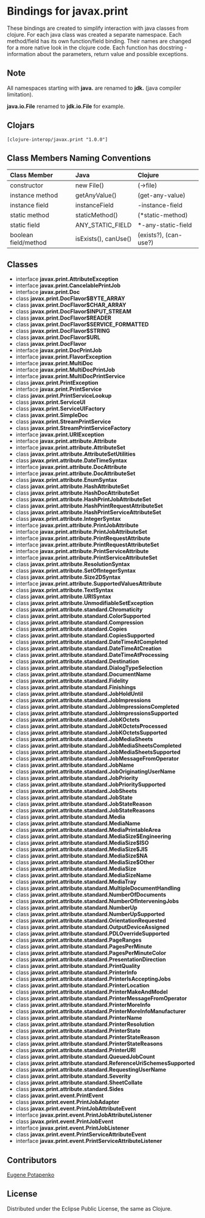 # Bindings for javax.print

These bindings are created to simplify interaction with java classes from clojure.
For each java class was created a separate namespace.
Each method/field has its own function/field binding.
Their names are changed for a more native look in the clojure code. Each function has docstring - information about the parameters, return value and possible exceptions.

## Note

All namespaces starting with **java.** are renamed to **jdk.** (java compiler limitation). 

**java.io.File** renamed to **jdk.io.File** for example. 




## Clojars

```
[clojure-interop/javax.print "1.0.0"]
```

## Class Members Naming Conventions

| Class Member | Java | Clojure |
|:--|:--|:--|
| constructor | new File() | (->file) |
| instance method | getAnyValue() | (get-any-value) |
| instance field | instanceField | -instance-field |
| static method | staticMethod() | (*static-method) |
| static field | ANY_STATIC_FIELD | *-any-static-field |
| boolean field/method | isExists(), canUse() | (exists?), (can-use?) |

## Classes

- interface **javax.print.AttributeException**
- interface **javax.print.CancelablePrintJob**
- interface **javax.print.Doc**
- class **javax.print.DocFlavor$BYTE_ARRAY**
- class **javax.print.DocFlavor$CHAR_ARRAY**
- class **javax.print.DocFlavor$INPUT_STREAM**
- class **javax.print.DocFlavor$READER**
- class **javax.print.DocFlavor$SERVICE_FORMATTED**
- class **javax.print.DocFlavor$STRING**
- class **javax.print.DocFlavor$URL**
- class **javax.print.DocFlavor**
- interface **javax.print.DocPrintJob**
- interface **javax.print.FlavorException**
- interface **javax.print.MultiDoc**
- interface **javax.print.MultiDocPrintJob**
- interface **javax.print.MultiDocPrintService**
- class **javax.print.PrintException**
- interface **javax.print.PrintService**
- class **javax.print.PrintServiceLookup**
- class **javax.print.ServiceUI**
- class **javax.print.ServiceUIFactory**
- class **javax.print.SimpleDoc**
- class **javax.print.StreamPrintService**
- class **javax.print.StreamPrintServiceFactory**
- interface **javax.print.URIException**
- interface **javax.print.attribute.Attribute**
- interface **javax.print.attribute.AttributeSet**
- class **javax.print.attribute.AttributeSetUtilities**
- class **javax.print.attribute.DateTimeSyntax**
- interface **javax.print.attribute.DocAttribute**
- interface **javax.print.attribute.DocAttributeSet**
- class **javax.print.attribute.EnumSyntax**
- class **javax.print.attribute.HashAttributeSet**
- class **javax.print.attribute.HashDocAttributeSet**
- class **javax.print.attribute.HashPrintJobAttributeSet**
- class **javax.print.attribute.HashPrintRequestAttributeSet**
- class **javax.print.attribute.HashPrintServiceAttributeSet**
- class **javax.print.attribute.IntegerSyntax**
- interface **javax.print.attribute.PrintJobAttribute**
- interface **javax.print.attribute.PrintJobAttributeSet**
- interface **javax.print.attribute.PrintRequestAttribute**
- interface **javax.print.attribute.PrintRequestAttributeSet**
- interface **javax.print.attribute.PrintServiceAttribute**
- interface **javax.print.attribute.PrintServiceAttributeSet**
- class **javax.print.attribute.ResolutionSyntax**
- class **javax.print.attribute.SetOfIntegerSyntax**
- class **javax.print.attribute.Size2DSyntax**
- interface **javax.print.attribute.SupportedValuesAttribute**
- class **javax.print.attribute.TextSyntax**
- class **javax.print.attribute.URISyntax**
- class **javax.print.attribute.UnmodifiableSetException**
- class **javax.print.attribute.standard.Chromaticity**
- class **javax.print.attribute.standard.ColorSupported**
- class **javax.print.attribute.standard.Compression**
- class **javax.print.attribute.standard.Copies**
- class **javax.print.attribute.standard.CopiesSupported**
- class **javax.print.attribute.standard.DateTimeAtCompleted**
- class **javax.print.attribute.standard.DateTimeAtCreation**
- class **javax.print.attribute.standard.DateTimeAtProcessing**
- class **javax.print.attribute.standard.Destination**
- class **javax.print.attribute.standard.DialogTypeSelection**
- class **javax.print.attribute.standard.DocumentName**
- class **javax.print.attribute.standard.Fidelity**
- class **javax.print.attribute.standard.Finishings**
- class **javax.print.attribute.standard.JobHoldUntil**
- class **javax.print.attribute.standard.JobImpressions**
- class **javax.print.attribute.standard.JobImpressionsCompleted**
- class **javax.print.attribute.standard.JobImpressionsSupported**
- class **javax.print.attribute.standard.JobKOctets**
- class **javax.print.attribute.standard.JobKOctetsProcessed**
- class **javax.print.attribute.standard.JobKOctetsSupported**
- class **javax.print.attribute.standard.JobMediaSheets**
- class **javax.print.attribute.standard.JobMediaSheetsCompleted**
- class **javax.print.attribute.standard.JobMediaSheetsSupported**
- class **javax.print.attribute.standard.JobMessageFromOperator**
- class **javax.print.attribute.standard.JobName**
- class **javax.print.attribute.standard.JobOriginatingUserName**
- class **javax.print.attribute.standard.JobPriority**
- class **javax.print.attribute.standard.JobPrioritySupported**
- class **javax.print.attribute.standard.JobSheets**
- class **javax.print.attribute.standard.JobState**
- class **javax.print.attribute.standard.JobStateReason**
- class **javax.print.attribute.standard.JobStateReasons**
- class **javax.print.attribute.standard.Media**
- class **javax.print.attribute.standard.MediaName**
- class **javax.print.attribute.standard.MediaPrintableArea**
- class **javax.print.attribute.standard.MediaSize$Engineering**
- class **javax.print.attribute.standard.MediaSize$ISO**
- class **javax.print.attribute.standard.MediaSize$JIS**
- class **javax.print.attribute.standard.MediaSize$NA**
- class **javax.print.attribute.standard.MediaSize$Other**
- class **javax.print.attribute.standard.MediaSize**
- class **javax.print.attribute.standard.MediaSizeName**
- class **javax.print.attribute.standard.MediaTray**
- class **javax.print.attribute.standard.MultipleDocumentHandling**
- class **javax.print.attribute.standard.NumberOfDocuments**
- class **javax.print.attribute.standard.NumberOfInterveningJobs**
- class **javax.print.attribute.standard.NumberUp**
- class **javax.print.attribute.standard.NumberUpSupported**
- class **javax.print.attribute.standard.OrientationRequested**
- class **javax.print.attribute.standard.OutputDeviceAssigned**
- class **javax.print.attribute.standard.PDLOverrideSupported**
- class **javax.print.attribute.standard.PageRanges**
- class **javax.print.attribute.standard.PagesPerMinute**
- class **javax.print.attribute.standard.PagesPerMinuteColor**
- class **javax.print.attribute.standard.PresentationDirection**
- class **javax.print.attribute.standard.PrintQuality**
- class **javax.print.attribute.standard.PrinterInfo**
- class **javax.print.attribute.standard.PrinterIsAcceptingJobs**
- class **javax.print.attribute.standard.PrinterLocation**
- class **javax.print.attribute.standard.PrinterMakeAndModel**
- class **javax.print.attribute.standard.PrinterMessageFromOperator**
- class **javax.print.attribute.standard.PrinterMoreInfo**
- class **javax.print.attribute.standard.PrinterMoreInfoManufacturer**
- class **javax.print.attribute.standard.PrinterName**
- class **javax.print.attribute.standard.PrinterResolution**
- class **javax.print.attribute.standard.PrinterState**
- class **javax.print.attribute.standard.PrinterStateReason**
- class **javax.print.attribute.standard.PrinterStateReasons**
- class **javax.print.attribute.standard.PrinterURI**
- class **javax.print.attribute.standard.QueuedJobCount**
- class **javax.print.attribute.standard.ReferenceUriSchemesSupported**
- class **javax.print.attribute.standard.RequestingUserName**
- class **javax.print.attribute.standard.Severity**
- class **javax.print.attribute.standard.SheetCollate**
- class **javax.print.attribute.standard.Sides**
- class **javax.print.event.PrintEvent**
- class **javax.print.event.PrintJobAdapter**
- class **javax.print.event.PrintJobAttributeEvent**
- interface **javax.print.event.PrintJobAttributeListener**
- class **javax.print.event.PrintJobEvent**
- interface **javax.print.event.PrintJobListener**
- class **javax.print.event.PrintServiceAttributeEvent**
- interface **javax.print.event.PrintServiceAttributeListener**

## Contributors

[Eugene Potapenko](https://github.com/potapenko/)

## License

Distributed under the Eclipse Public License, the same as Clojure.
